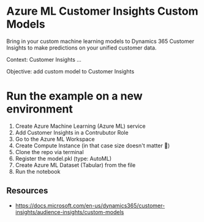 # Azure ML Customer Insights Custom Models
Bring in your custom machine learning models to Dynamics 365 Customer Insights to make predictions on your unified customer data.

Context: Customer Insights ...

Objective: add custom model to Customer Insights

# Run the example on a new environment
1. Create Azure Machine Learning (Azure ML) service
2. Add Customer Insights in a Contrubutor Role
4. Go to the Azure ML Workspace
5. Create Compute Instance (in that case size doesn't matter :cactus:)
6. Clone the repo via terminal
7. Register the model.pkl (type: AutoML)
8. Create Azure ML Dataset (Tabular) from the file
9. Run the notebook


## Resources
- https://docs.microsoft.com/en-us/dynamics365/customer-insights/audience-insights/custom-models
